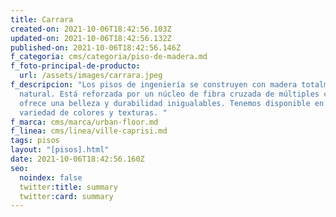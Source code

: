 ```yaml
---
title: Carrara
created-on: 2021-10-06T18:42:56.103Z
updated-on: 2021-10-06T18:42:56.132Z
published-on: 2021-10-06T18:42:56.146Z
f_categoria: cms/categoria/piso-de-madera.md
f_foto-principal-de-producto:
  url: /assets/images/carrara.jpeg
f_descripcion: "Los pisos de ingeniería se construyen con madera totalmente
  natural. Está reforzada por un núcleo de fibra cruzada de múltiples capas, que
  ofrece una belleza y durabilidad inigualables. Tenemos disponible en una
  variedad de colores y texturas. "
f_marca: cms/marca/urban-floor.md
f_linea: cms/linea/ville-caprisi.md
tags: pisos
layout: "[pisos].html"
date: 2021-10-06T18:42:56.160Z
seo:
  noindex: false
  twitter:title: summary
  twitter:card: summary
---
```

